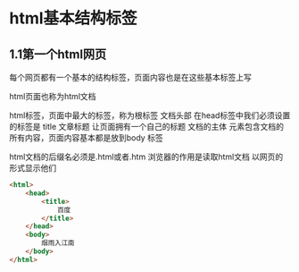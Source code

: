 #   html基本结构标签

## 1.1第一个html网页

每个网页都有一个基本的结构标签，页面内容也是在这些基本标签上写

html页面也称为html文档

<html></html> html标签，页面中最大的标签，称为根标签

<head></head> 文档头部  在head标签中我们必须设置的标签是 title

<title>  </title> 文章标题 让页面拥有一个自己的标题

<body></body>文档的主体 元素包含文档的所有内容，页面内容基本都是放到body 标签

html文档的后缀名必须是.html或者.htm  浏览器的作用是读取html文档 以网页的形式显示他们

```html
<html>
    <head>
        <title>
            百度
        </title>
    </head>
    <body>
        烟雨入江南 
    </body>
</html>
```

